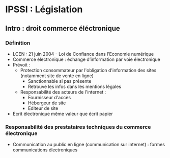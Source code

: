 # IPSSI : Législation

## Intro : droit commerce éléctronique

### Définition

* LCEN : 21 juin 2004 - Loi de Confiance dans l’Economie numérique
* Commerce électronique : échange d’information par voie électronique
* Prévoit :
	* Protection consommateur par l'obligation d'information des sites (notamment site de vente en ligne)
		* Sanctionnable si pas présente
		* Retrouve les infos dans les mentions légales
	* Responsabilité des acteurs de l'internet :
		* Fournisseur d'accès
		* Hébergeur de site
		* Editeur de site
* Ecrit électronique même valeur que écrit papier

### Responsabilité des prestataires techniques du commerce électronique

* Communication au public en ligne (communication sur internet) : formes communications électroniques